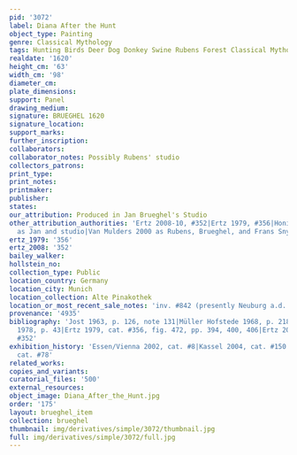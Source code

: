 ```yaml
---
pid: '3072'
label: Diana After the Hunt
object_type: Painting
genre: Classical Mythology
tags: Hunting Birds Deer Dog Donkey Swine Rubens Forest Classical Mythological Musical_instruments
realdate: '1620'
height_cm: '63'
width_cm: '98'
diameter_cm: 
plate_dimensions: 
support: Panel
drawing_medium: 
signature: BRUEGHEL 1620
signature_location: 
support_marks: 
further_inscription: 
collaborators: 
collaborator_notes: Possibly Rubens' studio
collectors_patrons: 
print_type: 
print_notes: 
printmaker: 
publisher: 
states: 
our_attribution: Produced in Jan Brueghel's Studio
other_attribution_authorities: 'Ertz 2008-10, #352|Ertz 1979, #356|Honig database
  as Jan and studio|Van Mulders 2000 as Rubens, Brueghel, and Frans Snyders'
ertz_1979: '356'
ertz_2008: '352'
bailey_walker: 
hollstein_no: 
collection_type: Public
location_country: Germany
location_city: Munich
location_collection: Alte Pinakothek
location_or_most_recent_sale_notes: 'inv. #842 (presently Neuburg a.d. Donau, Staatsgalerie)'
provenance: '4935'
bibliography: 'Jost 1963, p. 126, note 131|Müller Hofstede 1968, p. 218, fig. 12|Müllenmeister
  1978, p. 43|Ertz 1979, cat. #356, fig. 472, pp. 394, 400, 406|Ertz 2008-10, cat.
  #352'
exhibition_history: 'Essen/Vienna 2002, cat. #8|Kassel 2004, cat. #150|Munich 2013,
  cat. #78'
related_works: 
copies_and_variants: 
curatorial_files: '500'
external_resources: 
object_image: Diana_After_the_Hunt.jpg
order: '175'
layout: brueghel_item
collection: brueghel
thumbnail: img/derivatives/simple/3072/thumbnail.jpg
full: img/derivatives/simple/3072/full.jpg
---
```

